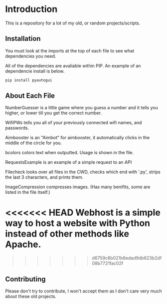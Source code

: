 # Introduction

This is a repository for a lot of my old, or random projects/scripts.

## Installation

You must look at the imports at the top of each file to see what dependencies you need.

All of the dependencies are avaliable within PIP.
An example of an dependencie install is below.
```bash
pip install pyautogui
```

## About Each File

NumberGuesser is a little game where you guess a number and it tells you higher, or lower till you get the correct number.

WifiPWs tells you all of your previously connected wifi names, and passwords.

Aimbooster is an "Aimbot" for aimbooster, it automatically clicks in the middle of the circle for you.

bcolors colors text when outputted. Usage is shown in the file.

RequestsExample is an example of a simple request to an API

Filecheck looks over all files in the CWD, checks which end with '.py', strips the last 3 characters, and prints them.

ImageCompression compresses images. (Has many benifits, some are listed in the file itself.)

<<<<<<< HEAD
Webhost is a simple way to host a website with Python instead of other methods like Apache.
=======
>>>>>>> d6759c8b021b8edad9db623b2df08b7721fac02f

## Contributing

Please don't try to contribute, I won't accept them as I don't care very much about these old projects.